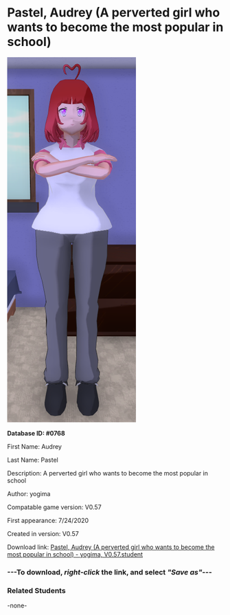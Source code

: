 # Pastel, Audrey (A perverted girl who wants to become the most popular in school)

<img src="../../Files/Images/Pastel, Audrey (A perverted girl who wants to become the most popular in school).png" title="Pastel, Audrey (A perverted girl who wants to become the most popular in school) - yogima, V0.57">

**Database ID: #0768**

First Name: Audrey

Last Name: Pastel

Description: A perverted girl who wants to become the most popular in school

Author: yogima

Compatable game version: V0.57

First appearance: 7/24/2020

Created in version: V0.57

Download link: <a href="https://raw.githubusercontent.com/Arbiter1223/Daigaku-Gurashi-Custom-Students/master/Files/Student%20Files/Pastel%2C%20Audrey%20(A%20perverted%20girl%20who%20wants%20to%20become%20the%20most%20popular%20in%20school)%20-%20yogima%2C%20V0.57.student">Pastel, Audrey (A perverted girl who wants to become the most popular in school) - yogima, V0.57.student</a>

### ---**To download, _right-click_ the link, and select _"Save as"_**---

### Related Students

-none-
